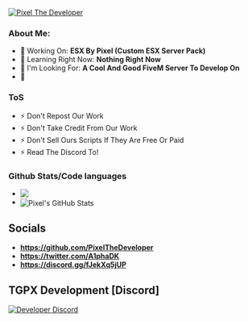 [![Pixel The Developer](https://media.discordapp.net/attachments/865636109815775242/951165070442922034/Banner.png)](https://discord.gg/fJekXq5jUP)

### About Me:
- 👾 Working On: **ESX By Pixel (Custom ESX Server Pack)**
- 👾 Learning Right Now: **Nothing Right Now**
- 👾 I'm Looking For: **A Cool And Good FiveM Server To Develop On**
- 👾 


### ToS
- ⚡ Don't Repost Our Work
- ⚡ Don't Take Credit From Our Work
- ⚡ Don't Sell Ours Scripts If They Are Free Or Paid
- ⚡ Read The Discord To!

### Github Stats/Code languages
- <img align="left" src="https://github-readme-stats.vercel.app/api/top-langs/?username=pixelthedeveloper&show_icons=true&hide_border=true&theme=radical">
- <img align="center" src="https://github-readme-stats.vercel.app/api?username=pixelthedeveloper&show_icons=true&line_height=27&count_private=true&&theme=radical" alt="Pixel's GitHub Stats" />

## Socials
- **https://github.com/PixelTheDeveloper**
- **https://twitter.com/A1phaDK**
- **https://discord.gg/fJekXq5jUP**

## TGPX Development [Discord]
[![Developer Discord](https://discordapp.com/api/guilds/909261119103832084/widget.png?style=banner2)](https://discord.gg/fJekXq5jUP)
